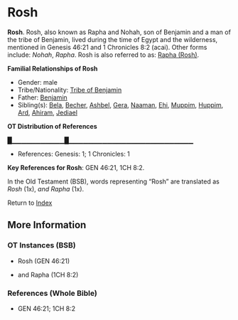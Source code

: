 # Rosh
**Rosh**. 
Rosh, also known as Rapha and Nohah, son of Benjamin and a man of the tribe of Benjamin, lived during the time of Egypt and the wilderness, mentioned in Genesis 46:21 and 1 Chronicles 8:2 (acai). 
Other forms include: 
*Nohah*, *Rapha*. 
Rosh is also referred to as: 
[Rapha (Rosh)](Rapha.2.md). 




**Familial Relationships of Rosh**


* Gender: male
* Tribe/Nationality: [Tribe of Benjamin](../../../groups/md/acai/Benjamin.md)
* Father: [Benjamin](Benjamin.md)
* Sibling(s): [Bela](Bela.md), [Becher](Becher.md), [Ashbel](Ashbel.md), [Gera](Gera.md), [Naaman](Naaman.md), [Ehi](Ehi.md), [Muppim](Muppim.md), [Huppim](Huppim.md), [Ard](Ard.md), [Ahiram](Ahiram.md), [Jediael](Jediael.md)


**OT Distribution of References**

█▁▁▁▁▁▁▁▁▁▁▁█▁▁▁▁▁▁▁▁▁▁▁▁▁▁▁▁▁▁▁▁▁▁▁▁▁▁
* References: Genesis: 1; 1 Chronicles: 1



**Key References for Rosh**: 
GEN 46:21, 1CH 8:2. 


In the Old Testament (BSB), words representing “Rosh” are translated as 
*Rosh* (1x), *and Rapha* (1x). 




Return to [Index](00-Index.md)

## More Information

### OT Instances (BSB)

* Rosh (GEN 46:21)

* and Rapha (1CH 8:2)



### References (Whole Bible)

* GEN 46:21; 1CH 8:2



